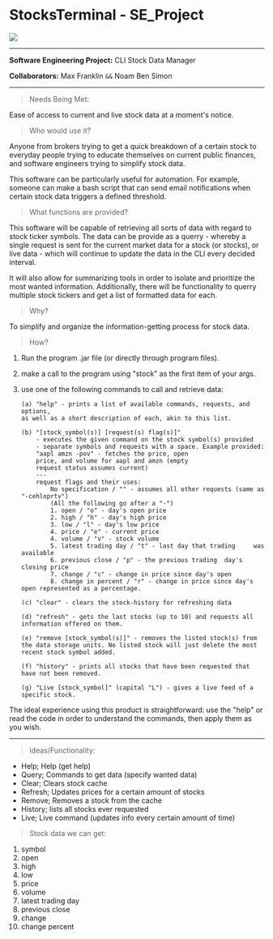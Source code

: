 # StocksTerminal - SE_Project

![](https://s40424.pcdn.co/in/wp-content/uploads/2022/07/info-systems.jpg.webp)

---

**Software Engineering Project:** CLI Stock Data Manager

**Collaborators:** Max Franklin `&&` Noam Ben Simon

---

> Needs Being Met:

Ease of access to current and live stock data at a moment's notice.

> Who would use it?

Anyone from brokers trying to get a quick breakdown of a certain stock to everyday people trying to educate themselves on current public finances, and software engineers trying to simplify stock data.

This software can be particularly useful for automation. For example, someone can make a bash script that can send email notifications when certain stock data triggers a defined threshold.

> What functions are provided?

This software will be capable of retrieving all sorts of data with regard to stock ticker symbols. The data can be provide as a querry - whereby a single request is sent for the current market data for a stock (or stocks), or live data - which will continue to update the data in the CLI every decided interval.

It will also allow for summarizing tools in order to isolate and prioritize the most wanted information. Additionally, there will be functionality to querry multiple stock tickers and get a list of formatted data for each.

> Why?

To simplify and organize the information-getting process for stock data.

> How?

1.  Run the program .jar file (or directly through program files).

2.  make a call to the program using "stock" as the first item of your args.

3.  use one of the following commands to call and retrieve data:

        (a) "help" - prints a list of available commands, requests, and options,
        as well as a short description of each, akin to this list.

        (b) "[stock_symbol(s)] [request(s) flag(s)]"
            - executes the given command on the stock symbol(s) provided
            - separate symbols and requests with a space. Example provided:
            "aapl amzn -pov" - fetches the price, open
            price, and volume for aapl and amzn (empty
            request status assumes current)
            ---
            request flags and their uses:
                No specification / "" - assumes all other requests (same as "-cehloprtv")
                (All the following go after a "-")
                1. open / "o" - day's open price
                2. high / "h" - day's high price
                3. low / "l" - day's low price
                4. price / "e" - current price
                4. volume / "v" - stock volume
                5. latest trading day / "t" - last day that trading     was available
                6. previous close / "p" - the previous trading  day's closing price
                7. change / "c" - change in price since day's open
                8. change in percent / "r" - change in price since day's open represented as a percentage.

        (c) "clear" - clears the stock-history for refreshing data

        (d) "refresh" - gets the last stocks (up to 10) and requests all information offered on them.

        (e) "remove [stock_symbol(s)]" - removes the listed stock(s) from the data storage units. No listed stock will just delete the most recent stock symbol added.

        (f) "history" - prints all stocks that have been requested that have not been removed.

        (g) "Live [stock_symbol]" (capital "L") - gives a live feed of a specific stock.

The ideal experience using this product is straightforward: use the "help" or read the code in order to understand the commands, then apply them as you wish.

---

> Ideas/Functionality:

-   Help; Help (get help)
-   Query; Commands to get data (specify wanted data)
-   Clear; Clears stock cache
-   Refresh; Updates prices for a certain amount of stocks
-   Remove; Removes a stock from the cache
-   History; lists all stocks ever requested
-   Live; Live command (updates info every certain amount of time)

> Stock data we can get:

1.  symbol
2.  open
3.  high
4.  low
5.  price
6.  volume
7.  latest trading day
8.  previous close
9.  change
10. change percent
